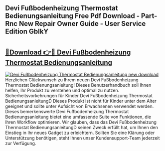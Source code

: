 ## Devi Fußbodenheizung Thermostat Bedienungsanleitung Free Pdf Download - Part-Rnc New Repair Owner Guide - User Service Edition GbIkY

# <h2><a href="http://df5a5je.blite.top/?on=Devi+Fu%c3%9fbodenheizung+Thermostat+Bedienungsanleitung">🔗Download 👉🔴 Devi Fußbodenheizung Thermostat Bedienungsanleitung</a></h2>

[![Devi Fußbodenheizung Thermostat Bedienungsanleitung new download](https://i.imgur.com/lujVjoI.png)](http://df5a5je.blite.top/?on=Devi+Fu%c3%9fbodenheizung+Thermostat+Bedienungsanleitung)
Herzlichen Glückwunsch zu Ihrem neuen Devi Fußbodenheizung Thermostat Bedienungsanleitung! Dieses Benutzerhandbuch soll Ihnen helfen, Ihr Produkt zu verstehen und optimal zu nutzen. Sicherheitsvorkehrungen für Kinder Devi Fußbodenheizung Thermostat BedienungsanleitungD Dieses Produkt ist nicht für Kinder unter dem Alter geeignet und sollte unter Aufsicht von Erwachsenen verwendet werden. Dieses bemerkenswerte Devi Fußbodenheizung Thermostat Bedienungsanleitung bietet eine umfassende Suite von Funktionen, die Ihren Workflow optimieren. Wir glauben, dass das Devi Fußbodenheizung Thermostat BedienungsanleitungD seinen Zweck erfüllt hat, um Ihnen den Einstieg in Ihr neues Gadget zu erleichtern. Sollten Sie eine Klärung oder Unterstützung benötigen, steht Ihnen unser Kundensupport-Team jederzeit zur Verfügung.
